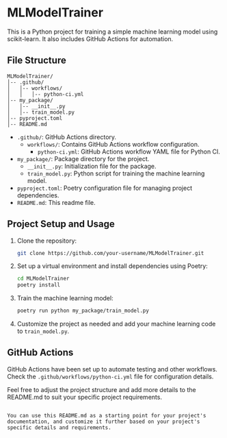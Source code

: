# MLModelTrainer

This is a Python project for training a simple machine learning model using scikit-learn. It also includes GitHub Actions for automation.

## File Structure

```
MLModelTrainer/
│-- .github/
│   │-- workflows/
│   │   │-- python-ci.yml
│-- my_package/
│   │-- __init__.py
│   │-- train_model.py
│-- pyproject.toml
│-- README.md
```

- `.github/`: GitHub Actions directory.
  - `workflows/`: Contains GitHub Actions workflow configuration.
    - `python-ci.yml`: GitHub Actions workflow YAML file for Python CI.
- `my_package/`: Package directory for the project.
  - `__init__.py`: Initialization file for the package.
  - `train_model.py`: Python script for training the machine learning model.
- `pyproject.toml`: Poetry configuration file for managing project dependencies.
- `README.md`: This readme file.

## Project Setup and Usage

1. Clone the repository:

   ```bash
   git clone https://github.com/your-username/MLModelTrainer.git
   ```

2. Set up a virtual environment and install dependencies using Poetry:

   ```bash
   cd MLModelTrainer
   poetry install
   ```

3. Train the machine learning model:

   ```bash
   poetry run python my_package/train_model.py
   ```

4. Customize the project as needed and add your machine learning code to `train_model.py`.

## GitHub Actions

GitHub Actions have been set up to automate testing and other workflows. Check the `.github/workflows/python-ci.yml` file for configuration details.

Feel free to adjust the project structure and add more details to the README.md to suit your specific project requirements.
```

You can use this README.md as a starting point for your project's documentation, and customize it further based on your project's specific details and requirements.